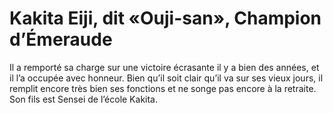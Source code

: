 # Kakita Eiji, dit «Ouji-san», Champion d’Émeraude
Il a remporté sa charge sur une victoire écrasante il y a bien des années, et il l’a occupée avec honneur. Bien qu’il
soit clair qu’il va sur ses vieux jours, il remplit encore très bien ses fonctions et ne songe pas encore à la retraite.
Son fils est Sensei de l’école Kakita.